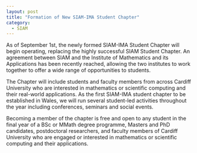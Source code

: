 ```yaml
---
layout: post
title: "Formation of New SIAM-IMA Student Chapter"
category: 
  - SIAM
---
```


As of September 1st, the newly formed SIAM-IMA Student Chapter will begin operating, replacing the highly successful SIAM Student Chapter. An agreement between SIAM and the Institute of Mathematics and its Applications has been recently reached, allowing the two institutes to work together to offer a wide range of opportunities to students.

The Chapter will include students and faculty members from across Cardiff University who are interested in mathematics or scientific computing and their real-world applications. As the first SIAM-IMA student chapter to be established in Wales, we will run several student-led activities throughout the year including conferences, seminars and social events.

Becoming a member of the chapter is free and open to any student in the final year of a BSc or MMath degree programme, Masters and PhD candidates, postdoctoral researchers, and faculty members of Cardiff University who are engaged or interested in mathematics or scientific computing and their applications.

